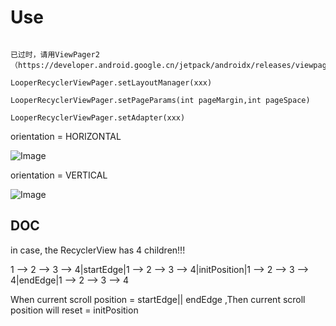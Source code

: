 # Use
```

已过时，请用ViewPager2 （https://developer.android.google.cn/jetpack/androidx/releases/viewpager2）

LooperRecyclerViewPager.setLayoutManager(xxx)

LooperRecyclerViewPager.setPageParams(int pageMargin,int pageSpace)

LooperRecyclerViewPager.setAdapter(xxx)

```

orientation = HORIZONTAL

![Image](https://github.com/msilemsile/LooperRecyclerViewPager/blob/master/demo.gif)

orientation = VERTICAL

![Image](https://github.com/msilemsile/LooperRecyclerViewPager/blob/master/demo2.gif)

## DOC

in case, the RecyclerView has 4 children!!!


1 --> 2 --> 3 --> 4|startEdge|1 --> 2 --> 3 --> 4|initPosition|1 --> 2 --> 3 --> 4|endEdge|1 --> 2 --> 3 --> 4


When current scroll position = startEdge|| endEdge ,Then current scroll position will reset = initPosition
